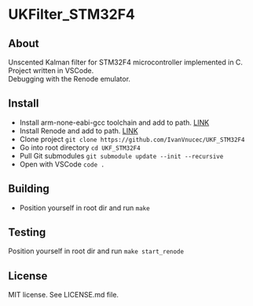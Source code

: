# UKFilter_STM32F4
## About
Unscented Kalman filter for STM32F4 microcontroller implemented in C.  
Project written in VSCode.  
Debugging with the Renode emulator.

## Install
- Install arm-none-eabi-gcc toolchain and add to path. [LINK](https://developer.arm.com/tools-and-software/open-source-software/developer-tools/gnu-toolchain/gnu-rm/downloads/)  
- Install Renode and add to path. [LINK](https://renode.io/)  
- Clone project `git clone https://github.com/IvanVnucec/UKF_STM32F4`
- Go into root directory `cd UKF_STM32F4`
- Pull Git submodules `git submodule update --init --recursive`
- Open with VSCode `code .`

## Building
- Position yourself in root dir and run `make`

## Testing
Position yourself in root dir and run `make start_renode`

## License
MIT license. See LICENSE.md file.
